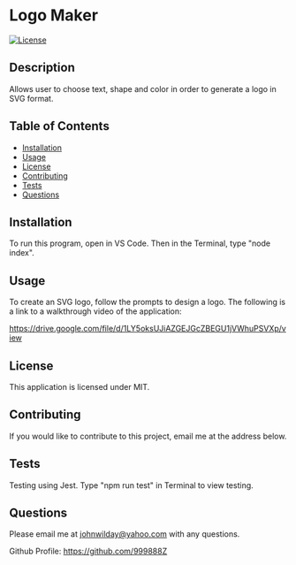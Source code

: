 
# Logo Maker 
[![License](https://img.shields.io/badge/License-MIT-yellow.svg)](https://opensource.org/licenses/MIT)
## Description
Allows user to choose text, shape and color in order to generate a logo in SVG format.
## Table of Contents
- [Installation](#Installation)
- [Usage](#Usage)
- [License](#License)
- [Contributing](#Contributing)
- [Tests](#Tests)
- [Questions](#Questions)
## Installation
To run this program, open in VS Code. Then in the Terminal, type "node index".
## Usage
To create an SVG logo, follow the prompts to design a logo. The following is a link to a walkthrough video of the application:

https://drive.google.com/file/d/1LY5oksUJiAZGEJGcZBEGU1jVWhuPSVXp/view
## License
This application is licensed under MIT.
## Contributing
If you would like to contribute to this project, email me at the address below.
## Tests 
Testing using Jest. Type "npm run test" in Terminal to view testing.
## Questions
Please email me at johnwilday@yahoo.com with any questions. 

Github Profile: https://github.com/999888Z